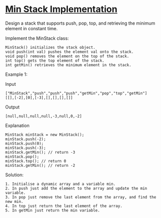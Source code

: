 # [Min Stack Implementation](./MinStack.java)

Design a stack that supports push, pop, top, and retrieving the minimum element in constant time.

Implement the MinStack class:

    MinStack() initializes the stack object.
    void push(int val) pushes the element val onto the stack.
    void pop() removes the element on the top of the stack.
    int top() gets the top element of the stack.
    int getMin() retrieves the minimum element in the stack.

Example 1:

Input

    ["MinStack","push","push","push","getMin","pop","top","getMin"]
    [[],[-2],[0],[-3],[],[],[],[]]

Output

    [null,null,null,null,-3,null,0,-2]

Explanation

    MinStack minStack = new MinStack();
    minStack.push(-2);
    minStack.push(0);
    minStack.push(-3);
    minStack.getMin(); // return -3
    minStack.pop();
    minStack.top(); // return 0
    minStack.getMin(); // return -2

Solution:

    1. Initialise a dynamic array and a variable min.
    2. In push just add the element to the array and update the min variable.
    3. In pop just remove the last element from the array, and find the new min.
    4. In top just return the last element of the array.
    5. In getMin just return the min variable.
